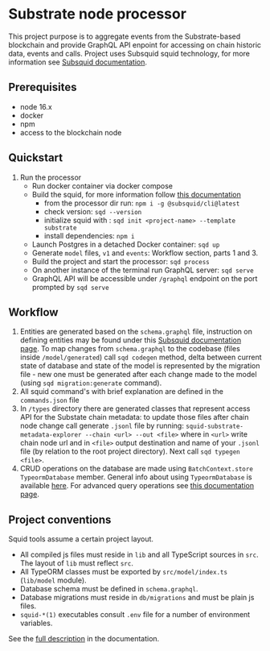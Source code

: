 # Substrate node processor

This project purpose is to aggregate events from the Substrate-based blockchain and provide GraphQL API enpoint for accessing
on chain historic data, events and calls. Project uses Subsquid squid technology, for more information see [Subsquid documentation](https://docs.subsquid.io/).

## Prerequisites

- node 16.x
- docker
- npm
- access to the blockchain node

## Quickstart

1. Run the processor
   - Run docker container via docker compose
   - Build the squid, for more information follow [this documentation](https://docs.subsquid.io/quickstart/)
     - from the processor dir run: `npm i -g @subsquid/cli@latest`
     - check version: `sqd --version`
     - initialize squid with <project-name> : `sqd init <project-name> --template substrate`
     - install dependencies: `npm i`
   - Launch Postgres in a detached Docker container: `sqd up`
   - Generate `model` files, `v1` and `events`: Workflow section, parts 1 and 3.
   - Build the project and start the processor: `sqd process`
   - On another instance of the terminal run GraphQL server: `sqd serve`
   - GraphQL API will be accessible under `/graphql` endpoint on the port prompted by `sqd serve`

## Workflow

1. Entities are generated based on the `schema.graphql` file, instruction on defining entities may be found under this [Subsquid documentation page](https://docs.subsquid.io/basics/store/postgres/schema-file/).
   To map changes from `schema.graphql` to the codebase (files inside `/model/generated`) call `sqd codegen` method, delta between current state of database and state of the model
   is represented by the migration file - new one must be generated after each change made to the model (using `sqd migration:generate` command).
2. All squid command's with brief explanation are defined in the `commands.json` file
3. In `/types` directory there are generated classes that represent access API for the Substate chain metadata:
   to update those files after chain node change call generate `.jsonl` file by running: `squid-substrate-metadata-explorer --chain <url> --out <file>`
   where in `<url>` write chain node url and in `<file>` output destination and name of your `.jsonl` file (by relation to the root project directory).
   Next call `sqd typegen <file>`.
4. CRUD operations on the database are made using `BatchContext.store` `TypeormDatabase` member. General info about using `TypeormDatabase` is available [here](https://docs.subsquid.io/basics/store/postgres/typeorm-store/).
   For advanced query operations see [this documentation page](https://typeorm.io/find-options#advanced-options).

## Project conventions

Squid tools assume a certain project layout.

- All compiled js files must reside in `lib` and all TypeScript sources in `src`.
  The layout of `lib` must reflect `src`.
- All TypeORM classes must be exported by `src/model/index.ts` (`lib/model` module).
- Database schema must be defined in `schema.graphql`.
- Database migrations must reside in `db/migrations` and must be plain js files.
- `squid-*(1)` executables consult `.env` file for a number of environment variables.

See the [full description](https://docs.subsquid.io/basics/squid-structure/) in the documentation.
